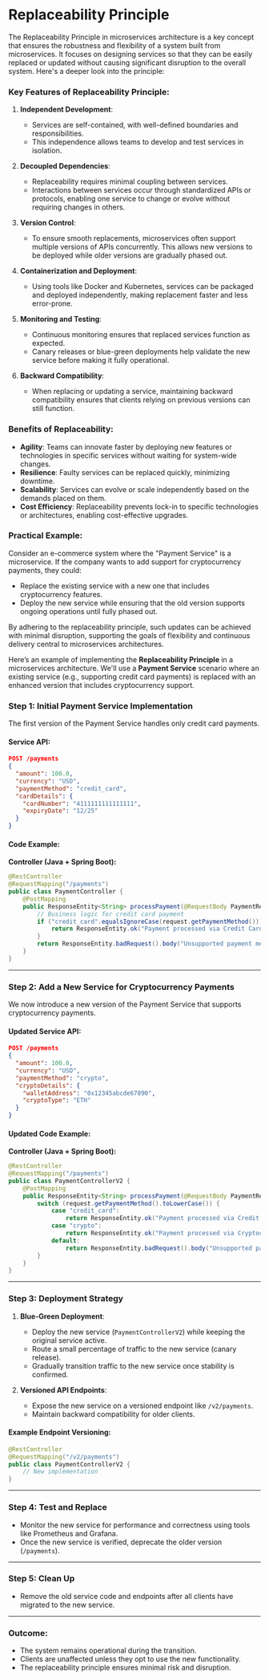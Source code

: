 # Replaceability Principle

The Replaceability Principle in microservices architecture is a key concept that ensures the robustness and flexibility of a system built from microservices. It focuses on designing services so that they can be easily replaced or updated without causing significant disruption to the overall system. Here's a deeper look into the principle:

### Key Features of Replaceability Principle:
1. **Independent Development**: 
   - Services are self-contained, with well-defined boundaries and responsibilities. 
   - This independence allows teams to develop and test services in isolation.

2. **Decoupled Dependencies**:
   - Replaceability requires minimal coupling between services. 
   - Interactions between services occur through standardized APIs or protocols, enabling one service to change or evolve without requiring changes in others.

3. **Version Control**:
   - To ensure smooth replacements, microservices often support multiple versions of APIs concurrently. This allows new versions to be deployed while older versions are gradually phased out.

4. **Containerization and Deployment**:
   - Using tools like Docker and Kubernetes, services can be packaged and deployed independently, making replacement faster and less error-prone.

5. **Monitoring and Testing**:
   - Continuous monitoring ensures that replaced services function as expected.
   - Canary releases or blue-green deployments help validate the new service before making it fully operational.

6. **Backward Compatibility**:
   - When replacing or updating a service, maintaining backward compatibility ensures that clients relying on previous versions can still function.

### Benefits of Replaceability:
- **Agility**: Teams can innovate faster by deploying new features or technologies in specific services without waiting for system-wide changes.
- **Resilience**: Faulty services can be replaced quickly, minimizing downtime.
- **Scalability**: Services can evolve or scale independently based on the demands placed on them.
- **Cost Efficiency**: Replaceability prevents lock-in to specific technologies or architectures, enabling cost-effective upgrades.

### Practical Example:
Consider an e-commerce system where the "Payment Service" is a microservice. If the company wants to add support for cryptocurrency payments, they could:
- Replace the existing service with a new one that includes cryptocurrency features.
- Deploy the new service while ensuring that the old version supports ongoing operations until fully phased out.

By adhering to the replaceability principle, such updates can be achieved with minimal disruption, supporting the goals of flexibility and continuous delivery central to microservices architectures.

Here’s an example of implementing the **Replaceability Principle** in a microservices architecture. We'll use a **Payment Service** scenario where an existing service (e.g., supporting credit card payments) is replaced with an enhanced version that includes cryptocurrency support.

### Step 1: **Initial Payment Service Implementation**
The first version of the Payment Service handles only credit card payments.

#### Service API:
```json
POST /payments
{
  "amount": 100.0,
  "currency": "USD",
  "paymentMethod": "credit_card",
  "cardDetails": {
    "cardNumber": "4111111111111111",
    "expiryDate": "12/25"
  }
}
```

#### Code Example:
**Controller (Java + Spring Boot):**
```java
@RestController
@RequestMapping("/payments")
public class PaymentController {
    @PostMapping
    public ResponseEntity<String> processPayment(@RequestBody PaymentRequest request) {
        // Business logic for credit card payment
        if ("credit_card".equalsIgnoreCase(request.getPaymentMethod())) {
            return ResponseEntity.ok("Payment processed via Credit Card");
        }
        return ResponseEntity.badRequest().body("Unsupported payment method");
    }
}
```

---

### Step 2: **Add a New Service for Cryptocurrency Payments**
We now introduce a new version of the Payment Service that supports cryptocurrency payments.

#### Updated Service API:
```json
POST /payments
{
  "amount": 100.0,
  "currency": "USD",
  "paymentMethod": "crypto",
  "cryptoDetails": {
    "walletAddress": "0x12345abcde67890",
    "cryptoType": "ETH"
  }
}
```

#### Updated Code Example:
**Controller (Java + Spring Boot):**
```java
@RestController
@RequestMapping("/payments")
public class PaymentControllerV2 {
    @PostMapping
    public ResponseEntity<String> processPayment(@RequestBody PaymentRequest request) {
        switch (request.getPaymentMethod().toLowerCase()) {
            case "credit_card":
                return ResponseEntity.ok("Payment processed via Credit Card");
            case "crypto":
                return ResponseEntity.ok("Payment processed via Cryptocurrency");
            default:
                return ResponseEntity.badRequest().body("Unsupported payment method");
        }
    }
}
```

---

### Step 3: **Deployment Strategy**
1. **Blue-Green Deployment**:
   - Deploy the new service (`PaymentControllerV2`) while keeping the original service active.
   - Route a small percentage of traffic to the new service (canary release).
   - Gradually transition traffic to the new service once stability is confirmed.

2. **Versioned API Endpoints**:
   - Expose the new service on a versioned endpoint like `/v2/payments`.
   - Maintain backward compatibility for older clients.

#### Example Endpoint Versioning:
```java
@RestController
@RequestMapping("/v2/payments")
public class PaymentControllerV2 {
    // New implementation
}
```

---

### Step 4: **Test and Replace**
- Monitor the new service for performance and correctness using tools like Prometheus and Grafana.
- Once the new service is verified, deprecate the older version (`/payments`).

---

### Step 5: **Clean Up**
- Remove the old service code and endpoints after all clients have migrated to the new service.

---

### Outcome:
- The system remains operational during the transition.
- Clients are unaffected unless they opt to use the new functionality.
- The replaceability principle ensures minimal risk and disruption.